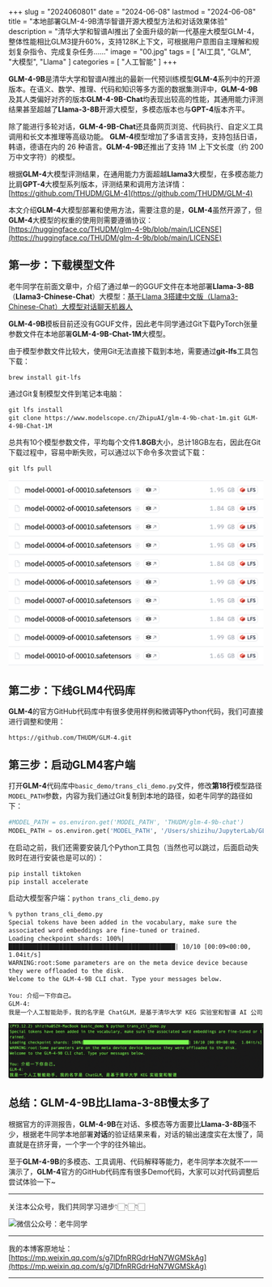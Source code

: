 +++
slug = "2024060801"
date = "2024-06-08"
lastmod = "2024-06-08"
title = "本地部署GLM-4-9B清华智谱开源大模型方法和对话效果体验"
description = "清华大学和智谱AI推出了全面升级的新一代基座大模型GLM-4，整体性能相比GLM3提升60%，支持128K上下文，可根据用户意图自主理解和规划复杂指令、完成复杂任务……"
image = "00.jpg"
tags = [ "AI工具", "GLM", "大模型", "Llama" ]
categories = [ "人工智能" ]
+++

**GLM-4-9B**是清华大学和智谱AI推出的最新一代预训练模型**GLM-4**系列中的开源版本。在语义、数学、推理、代码和知识等多方面的数据集测评中，**GLM-4-9B**及其人类偏好对齐的版本**GLM-4-9B-Chat**均表现出较高的性能，其通用能力评测结果甚至超越了**Llama-3-8B**开源大模型，多模态版本也与**GPT-4**版本齐平。

除了能进行多轮对话，**GLM-4-9B-Chat**还具备网页浏览、代码执行、自定义工具调用和长文本推理等高级功能。 **GLM-4**模型增加了多语言支持，支持包括日语，韩语，德语在内的 26 种语言。**GLM-4-9B**还推出了支持 1M 上下文长度（约 200 万中文字符）的模型。

根据**GLM-4**大模型评测结果，在通用能力方面超越**Llama3**大模型，在多模态能力比肩**GPT-4**大模型系列版本，评测结果和调用方法详情：[https://github.com/THUDM/GLM-4](https://github.com/THUDM/GLM-4)

本文介绍**GLM-4**大模型部署和使用方法，需要注意的是，**GLM-4**虽然开源了，但**GLM-4**大模型的权重的使用则需要遵循协议：[https://huggingface.co/THUDM/glm-4-9b/blob/main/LICENSE](https://huggingface.co/THUDM/glm-4-9b/blob/main/LICENSE)

## 第一步：下载模型文件

老牛同学在前面文章中，介绍了通过单一的GGUF文件在本地部署**Llama-3-8B**（**Llama3-Chinese-Chat**）大模型：[基于Llama 3搭建中文版（Llama3-Chinese-Chat）大模型对话聊天机器人](https://mp.weixin.qq.com/s/idcdIr8mMWDQ_iZU5r_UEQ)

**GLM-4-9B**模板目前还没有GGUF文件，因此老牛同学通过Git下载PyTorch张量参数文件在本地部署**GLM-4-9B-Chat-1M**大模型。

由于模型参数文件比较大，使用Git无法直接下载到本地，需要通过**git-lfs**工具包下载：

```shell
brew install git-lfs
```

通过Git复制模型文件到笔记本电脑：

```shell
git lfs install
git clone https://www.modelscope.cn/ZhipuAI/glm-4-9b-chat-1m.git GLM-4-9B-Chat-1M
```

总共有10个模型参数文件，平均每个文件**1.8GB**大小，总计18GB左右，因此在Git下载过程中，容易中断失败，可以通过以下命令多次尝试下载：

```shell
git lfs pull
```

![GLM4模型参数文件列表](01.jpg)

## 第二步：下线GLM4代码库

**GLM-4**的官方GitHub代码库中有很多使用样例和微调等Python代码，我们可直接进行调整和使用：

```shell
https://github.com/THUDM/GLM-4.git
```

## 第三步：启动GLM4客户端

打开**GLM-4**代码库中`basic_demo/trans_cli_demo.py`文件，修改**第18行**模型路径`MODEL_PATH`参数，内容为我们通过Git复制到本地的路径，如老牛同学的路径如下：

```python
#MODEL_PATH = os.environ.get('MODEL_PATH', 'THUDM/glm-4-9b-chat')
MODEL_PATH = os.environ.get('MODEL_PATH', '/Users/shizihu/JupyterLab/GLM-4-9B-Chat-1M')
```

在启动之前，我们还需要安装几个Python工具包（当然也可以跳过，后面启动失败时在进行安装也是可以的）：

```shell
pip install tiktoken
pip install accelerate
```

启动大模型客户端：`python trans_cli_demo.py`

```shell
% python trans_cli_demo.py
Special tokens have been added in the vocabulary, make sure the associated word embeddings are fine-tuned or trained.
Loading checkpoint shards: 100%|██████████████████████████████████████████████| 10/10 [00:09<00:00,  1.04it/s]
WARNING:root:Some parameters are on the meta device device because they were offloaded to the disk.
Welcome to the GLM-4-9B CLI chat. Type your messages below.

You: 介绍一下你自己。
GLM-4:
我是一个人工智能助手，我的名字是 ChatGLM，是基于清华大学 KEG 实验室和智谱 AI 公司
```

![GLM4模型对话](02.jpg)

## 总结：GLM-4-9B比Llama-3-8B慢太多了

根据官方的评测报告，**GLM-4-9B**在对话、多模态等方面要比**Llama-3-8B**强不少，根据老牛同学本地部署**对话**的验证结果来看，对话的输出速度实在太慢了，简直就是在挤牙膏，一个字一个字的往外输出。

至于**GLM-4-9B**的多模态、工具调用、代码解释等能力，老牛同学本次就不一一演示了，**GLM-4**官方的GitHub代码库有很多Demo代码，大家可以对代码调整后尝试体验一下~

---

关注本公众号，我们共同学习进步👇🏻👇🏻👇🏻

![微信公众号：老牛同学](https://ntopic.cn/WX-21.png)

---

我的本博客原地址：[https://mp.weixin.qq.com/s/g7lDfnRRGdrHqN7WGMSkAg](https://mp.weixin.qq.com/s/g7lDfnRRGdrHqN7WGMSkAg)

---
